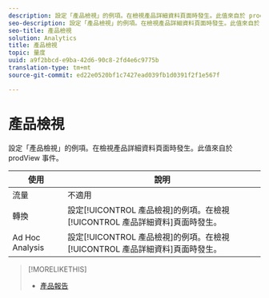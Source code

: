 ```yaml
---
description: 設定「產品檢視」的例項。在檢視產品詳細資料頁面時發生。此值來自於 prodView 事件。
seo-description: 設定「產品檢視」的例項。在檢視產品詳細資料頁面時發生。此值來自於 prodView 事件。
seo-title: 產品檢視
solution: Analytics
title: 產品檢視
topic: 量度
uuid: a9f2bbcd-e9ba-42d6-90c8-2fd4e6c9775b
translation-type: tm+mt
source-git-commit: ed22e0520bf1c7427ead039fb1d0391f2f1e567f

---
```



# 產品檢視

設定「產品檢視」的例項。在檢視產品詳細資料頁面時發生。此值來自於 prodView 事件。

| 使用 | 說明 |
|---|---|
| 流量 | 不適用 |
| 轉換 | 設定[!UICONTROL 產品檢視]的例項。在檢視[!UICONTROL 產品詳細資料]頁面時發生。 |
| Ad Hoc Analysis | 設定[!UICONTROL 產品檢視]的例項。在檢視[!UICONTROL 產品詳細資料]頁面時發生。 |

>[!MORELIKETHIS]
>
>* [產品報告](/help/components/c-variables/dimensionslist/reports-products.md)

